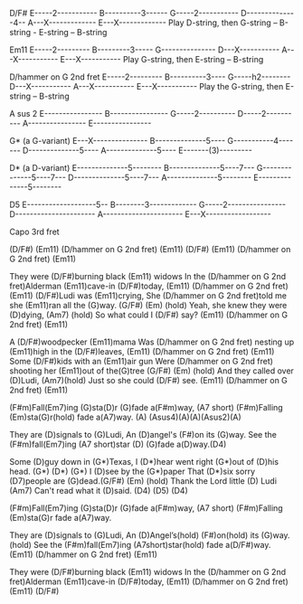 D/F#
E-----2-----------
B----------3------
G-----2-----------
D--------------4--
A---X-------------
E---X-------------
Play D-string, then G-string – B-string - E-string – B-string

Em11
E-----2---------
B---------3-----
G---------------
D---X-----------
A---X-----------
E---X-----------
Play G-string, then E-string – B-string

D/hammer on G 2nd fret
E-----2---------
B----------3----
G-----h2--------
D---X-----------
A---X-----------
E---X-----------
Play the G-string, then E-string – B-string

A sus 2
E----------------
B----------------
G-----2----------
D-----2----------
A----------------
E----------------

G* (a G-variant)
E---X---------------
B--------------5----
G-----------4-------
D--------------5----
A--------------5----
E-------(3)---------

D* (a D-variant)
E--------------5--------
B--------------5----7---
G--------------5----7---
D--------------5----7---
A--------------5--------
E--------------5--------

D5
E-------------------5--
B--------3-------------
G-----2----------------
D----------------------
A----------------------
E---X------------------


Capo 3rd fret

(D/F#) (Em11) (D/hammer on G 2nd fret) (Em11)
(D/F#) (Em11) (D/hammer on G 2nd fret) (Em11)

They were (D/F#)burning black (Em11) widows 
In the (D/hammer on G 2nd fret)Alderman (Em11)cave-in (D/F#)today,
(Em11) (D/hammer on G 2nd fret) (Em11)
(D/F#)Ludi was (Em11)crying, 
She (D/hammer on G 2nd fret)told me she (Em11)ran all the (G)way. (G/F#) (Em) (hold)
Yeah, she knew they were (D)dying, (Am7) (hold)
So what could I (D/F#) say? (Em11) (D/hammer on G 2nd fret) (Em11)

A (D/F#)woodpecker (Em11)mama
Was (D/hammer on G 2nd fret) nesting up (Em11)high in the (D/F#)leaves,
(Em11) (D/hammer on G 2nd fret) (Em11)
Some (D/F#)kids with an (Em11)air gun
Were (D/hammer on G 2nd fret) shooting her (Em11)out of the(G)tree (G/F#) (Em) (hold)
And they called over (D)Ludi, (Am7)(hold)
Just so she could (D/F#) see. (Em11) (D/hammer on G 2nd fret) (Em11)

(F#m)Fall(Em7)ing (G)sta(D)r (G)fade a(F#m)way, (A7 short)
(F#m)Falling (Em)sta(G)r(hold) fade a(A7)way. (A) (Asus4)(A)(A)(Asus2)(A)

They are (D)signals to (G)Ludi,
An (D)angel's (F#)on its (G)way.
See the (F#m)fall(Em7)ing (A7 short)star (D) (G)fade a(D)way.(D4)

Some (D)guy down in (G*)Texas, 
I (D*)hear went right (G*)out of (D)his head. (G*) (D*) (G*)
I (D)see by the (G*)paper 
That (D*)six sorry (D7)people are (G)dead.(G/F#) (Em) (hold)
Thank the Lord little (D) Ludi (Am7)
Can't read what it (D)said. (D4) (D5) (D4)

(F#m)Fall(Em7)ing (G)sta(D)r (G)fade a(F#m)way, (A7 short)
(F#m)Falling (Em)sta(G)r fade a(A7)way.

They are (D)signals to (G)Ludi,
An (D)Angel’s(hold) (F#)on(hold) its (G)way.(hold)
See the (F#m)fall(Em7)ing (A7short)star(hold) fade a(D/F#)way. 
(Em11) (D/hammer on G 2nd fret) (Em11)

They were (D/F#)burning black (Em11) widows 
In the (D/hammer on G 2nd fret)Alderman (Em11)cave-in (D/F#)today,
(Em11) (D/hammer on G 2nd fret) (Em11) (D/F#)
